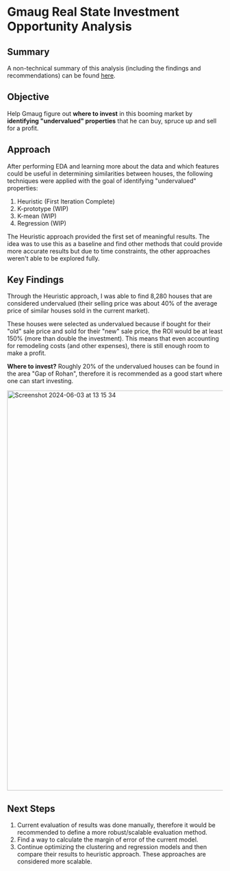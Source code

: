 Gmaug Real State Investment Opportunity Analysis
======

## Summary
A non-technical summary of this analysis (including the findings and recommendations) can be found [here](https://www.canva.com/design/DAGHEBAGt_4/pafVvY5jN2ot-SeVX_dmJA/view?utm_content=DAGHEBAGt_4&utm_campaign=designshare&utm_medium=link&utm_source=editor).

## Objective
Help Gmaug figure out **where to invest** in this booming market by **identifying "undervalued" properties** that he can buy, spruce up and sell for a profit.

## Approach
After performing EDA and learning more about the data and which features could be useful in determining similarities between houses, the following techniques were applied with the goal of identifying "undervalued" properties:
1. Heuristic (First Iteration Complete)
2. K-prototype (WIP)
3. K-mean (WIP)
4. Regression (WIP)

The Heuristic approach provided the first set of meaningful results. The idea was to use this as a baseline and find other methods that could provide more accurate results but due to time constraints, the other approaches weren't able to be explored fully.

## Key Findings

Through the Heuristic approach, I was able to find 8,280 houses that are considered undervalued (their selling price was about 40% of the average price of similar houses sold in the current market).

These houses were selected as undervalued because if bought for their "old" sale price and sold for their "new" sale price, the ROI would be at least 150% (more than double the investment). This means that even accounting for remodeling costs (and other expenses), there is still enough room to make a profit.

**Where to invest?** Roughly 20% of the undervalued houses can be found in the area "Gap of Rohan", therefore it is recommended as a good start where one can start investing.

<img width="934" alt="Screenshot 2024-06-03 at 13 15 34" src="https://github.com/andresvourakis/real-state-investment-analysis/assets/168167023/9c63c639-3379-4484-9d83-87987c068cb0">


## Next Steps

1. Current evaluation of results was done manually, therefore it would be recommended to define a more robust/scalable evaluation method.
2. Find a way to calculate the margin of error of the current model.
3. Continue optimizing the clustering and regression models and then compare their results to heuristic approach. These approaches are considered more scalable.

